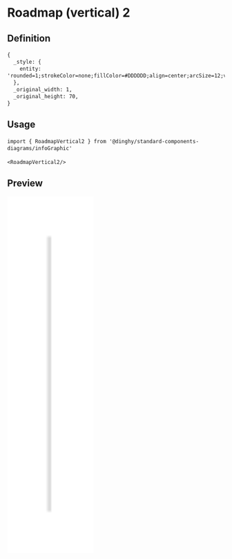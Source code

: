 # Roadmap (vertical) 2

## Definition

```
{
  _style: { 
    entity: 'rounded=1;strokeColor=none;fillColor=#DDDDDD;align=center;arcSize=12;verticalAlign=top;whiteSpace=wrap;html=1;fontSize=12;',
  },
  _original_width: 1,
  _original_height: 70,
}
```

## Usage

```
import { RoadmapVertical2 } from '@dinghy/standard-components-diagrams/infoGraphic'

<RoadmapVertical2/>
```

## Preview

<img src="./roadmap-vertical-2.png" width="200"/>
